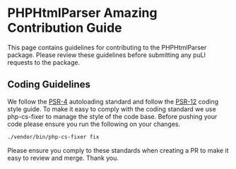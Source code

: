# PHPHtmlParser Amazing Contribution Guide

This page contains guidelines for contributing to the PHPHtmlParser package. Please review these guidelines before submitting any puLl requests to the package.

## Coding Guidelines

We follow the [PSR-4](https://www.php-fig.org/psr/psr-4/) autoloading standard and follow the [PSR-12](https://www.php-fig.org/psr/psr-12/) coding style guide. To make it easy to comply with the coding standard we use php-cs-fixer to manage the style of the code base. Before pushing your code please ensure you run the following on your changes.

```bash
./vendor/bin/php-cs-fixer fix
```

Please ensure you comply to these standards when creating a PR to make it easy to review and merge. 
Thank you.
